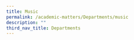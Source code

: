 ```yaml
---
title: Music
permalink: /academic-matters/Departments/music
description: ""
third_nav_title: Departments
---
```

